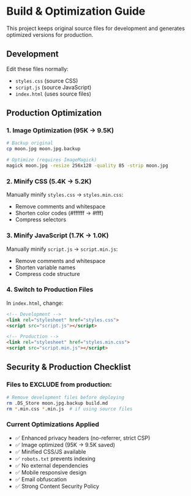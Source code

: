 # Build & Optimization Guide

This project keeps original source files for development and generates optimized versions for production.

## Development
Edit these files normally:
- `styles.css` (source CSS)
- `script.js` (source JavaScript)  
- `index.html` (uses source files)

## Production Optimization

### 1. Image Optimization (95K → 9.5K)
```bash
# Backup original
cp moon.jpg moon.jpg.backup

# Optimize (requires ImageMagick)
magick moon.jpg -resize 256x128 -quality 85 -strip moon.jpg
```

### 2. Minify CSS (5.4K → 5.2K)
Manually minify `styles.css` → `styles.min.css`:
- Remove comments and whitespace
- Shorten color codes (#ffffff → #fff)
- Compress selectors

### 3. Minify JavaScript (1.7K → 1.0K)  
Manually minify `script.js` → `script.min.js`:
- Remove comments and whitespace
- Shorten variable names
- Compress code structure

### 4. Switch to Production Files
In `index.html`, change:
```html
<!-- Development -->
<link rel="stylesheet" href="styles.css">
<script src="script.js"></script>

<!-- Production -->
<link rel="stylesheet" href="styles.min.css">  
<script src="script.min.js"></script>
```

## Security & Production Checklist

### Files to EXCLUDE from production:
```bash
# Remove development files before deploying
rm .DS_Store moon.jpg.backup build.md
rm *.min.css *.min.js  # if using source files
```

### Current Optimizations Applied
- ✅ Enhanced privacy headers (no-referrer, strict CSP)
- ✅ Image optimized (95K → 9.5K saved)
- ✅ Minified CSS/JS available
- ✅ `robots.txt` prevents indexing
- ✅ No external dependencies
- ✅ Mobile responsive design
- ✅ Email obfuscation
- ✅ Strong Content Security Policy 